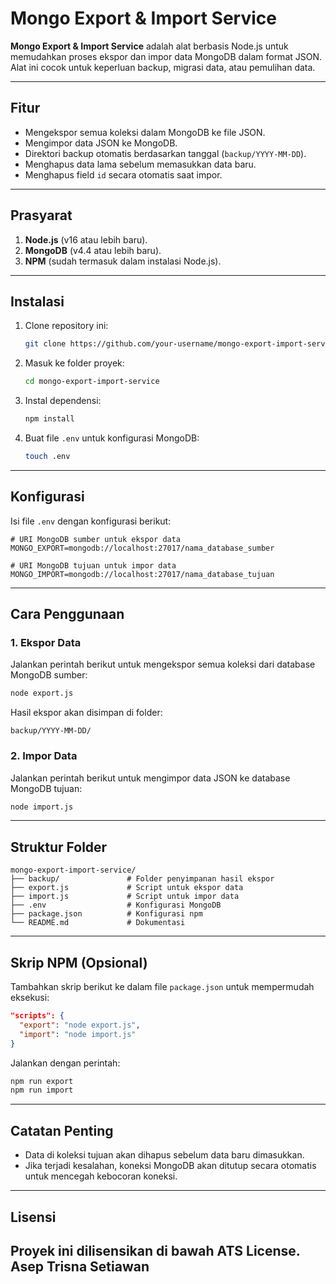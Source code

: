 
# Mongo Export & Import Service

**Mongo Export & Import Service** adalah alat berbasis Node.js untuk memudahkan proses ekspor dan impor data MongoDB dalam format JSON. Alat ini cocok untuk keperluan backup, migrasi data, atau pemulihan data.

---

## **Fitur**
- Mengekspor semua koleksi dalam MongoDB ke file JSON.
- Mengimpor data JSON ke MongoDB.
- Direktori backup otomatis berdasarkan tanggal (`backup/YYYY-MM-DD`).
- Menghapus data lama sebelum memasukkan data baru.
- Menghapus field `id` secara otomatis saat impor.

---

## **Prasyarat**
1. **Node.js** (v16 atau lebih baru).
2. **MongoDB** (v4.4 atau lebih baru).
3. **NPM** (sudah termasuk dalam instalasi Node.js).

---

## **Instalasi**
1. Clone repository ini:
   ```bash
   git clone https://github.com/your-username/mongo-export-import-service.git
   ```
2. Masuk ke folder proyek:
   ```bash
   cd mongo-export-import-service
   ```
3. Instal dependensi:
   ```bash
   npm install
   ```
4. Buat file `.env` untuk konfigurasi MongoDB:
   ```bash
   touch .env
   ```

---

## **Konfigurasi**
Isi file `.env` dengan konfigurasi berikut:
```env
# URI MongoDB sumber untuk ekspor data
MONGO_EXPORT=mongodb://localhost:27017/nama_database_sumber

# URI MongoDB tujuan untuk impor data
MONGO_IMPORT=mongodb://localhost:27017/nama_database_tujuan
```

---

## **Cara Penggunaan**

### **1. Ekspor Data**
Jalankan perintah berikut untuk mengekspor semua koleksi dari database MongoDB sumber:
```bash
node export.js
```
Hasil ekspor akan disimpan di folder:
```
backup/YYYY-MM-DD/
```

### **2. Impor Data**
Jalankan perintah berikut untuk mengimpor data JSON ke database MongoDB tujuan:
```bash
node import.js
```

---

## **Struktur Folder**
```
mongo-export-import-service/
├── backup/               # Folder penyimpanan hasil ekspor
├── export.js             # Script untuk ekspor data
├── import.js             # Script untuk impor data
├── .env                  # Konfigurasi MongoDB
├── package.json          # Konfigurasi npm
└── README.md             # Dokumentasi
```

---

## **Skrip NPM (Opsional)**
Tambahkan skrip berikut ke dalam file `package.json` untuk mempermudah eksekusi:
```json
"scripts": {
  "export": "node export.js",
  "import": "node import.js"
}
```
Jalankan dengan perintah:
```bash
npm run export
npm run import
```

---

## **Catatan Penting**
- Data di koleksi tujuan akan dihapus sebelum data baru dimasukkan.
- Jika terjadi kesalahan, koneksi MongoDB akan ditutup secara otomatis untuk mencegah kebocoran koneksi.

---

## **Lisensi**
Proyek ini dilisensikan di bawah **ATS License**.
Asep Trisna Setiawan
---
